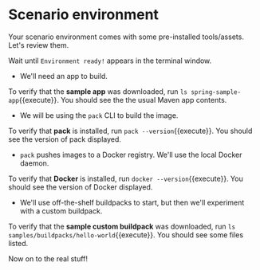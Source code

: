 # Scenario environment

Your scenario environment comes with some pre-installed tools/assets. Let's review them.

Wait until `Environment ready!` appears in the terminal window.

- We'll need an app to build.

To verify that the **sample app** was downloaded, run `ls spring-sample-app`{{execute}}.
You should see the the usual Maven app contents.

- We will be using the `pack` CLI to build the image.

To verify that **pack** is installed, run `pack --version`{{execute}}.
You should see the version of pack displayed.

- `pack` pushes images to a Docker registry. We'll use the local Docker daemon.

To verify that **Docker** is installed, run `docker --version`{{execute}}.
You should see the version of Docker displayed.

- We'll use off-the-shelf buildpacks to start, but then we'll experiment with a custom buildpack.

To verify that the **sample custom buildpack** was downloaded, run `ls samples/buildpacks/hello-world`{{execute}}.
You should see some files listed.



Now on to the real stuff!